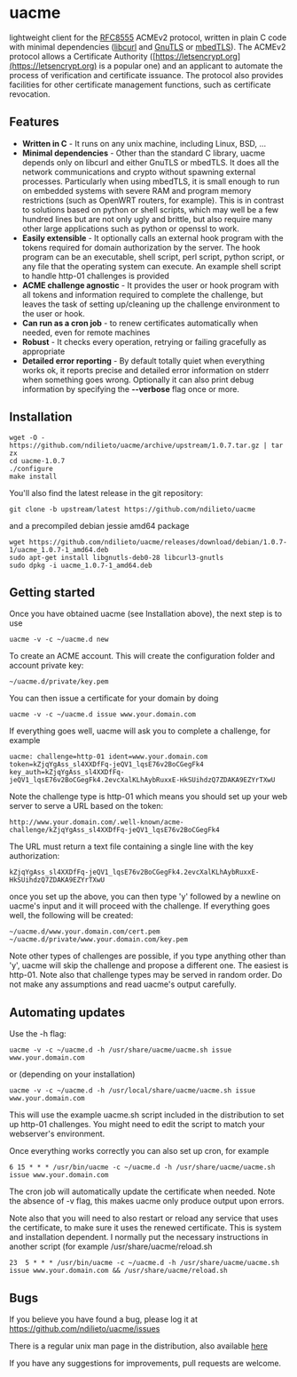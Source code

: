 # uacme
lightweight client for the [RFC8555](https://tools.ietf.org/html/rfc8555) 
ACMEv2 protocol, written in plain C code with minimal dependencies
([libcurl](https://curl.haxx.se/libcurl) and [GnuTLS](https://gnutls.org)
or [mbedTLS](https://tls.mbed.org)). The ACMEv2 protocol allows a 
Certificate Authority ([https://letsencrypt.org](https://letsencrypt.org)
is a popular one) and an applicant to automate the process of 
verification and certificate issuance. The protocol also provides 
facilities for other certificate management functions, such as
certificate revocation.

## Features
* **Written in C** - It runs on any unix machine, including Linux, BSD, ...
* **Minimal dependencies** - Other than the standard C library, uacme 
depends only on libcurl and either GnuTLS or mbedTLS. It does all the
network communications and crypto without spawning external processes.
Particularly when using mbedTLS, it is small enough to run on embedded
systems with severe RAM and program memory restrictions (such as OpenWRT
routers, for example).  This is in contrast to solutions based on python
or shell scripts, which may well be a few hundred lines but are not only
ugly and brittle, but also require many other large applications such
as python or openssl to work.
* **Easily extensible** - It optionally calls an external hook program
with the tokens required for domain authorization by the server. The 
hook program can be an executable, shell script, perl script, python 
script, or any file that the operating system can execute. An example
shell script to handle http-01 challenges is provided
* **ACME challenge agnostic** - It provides the user or hook program
with all tokens and information required to complete the challenge,
but leaves the task of setting up/cleaning up the challenge environment
to the user or hook.
* **Can run as a cron job** - to renew certificates automatically 
when needed, even for remote machines
* **Robust** - It checks every operation, retrying or failing gracefully
as appropriate
* **Detailed error reporting** - By default totally quiet when everything
works ok, it reports precise and detailed error information on stderr 
when something goes wrong. Optionally it can also print debug information
by specifying the **--verbose** flag once or more.

## Installation
```
wget -O - https://github.com/ndilieto/uacme/archive/upstream/1.0.7.tar.gz | tar zx
cd uacme-1.0.7
./configure
make install
```
You'll also find the latest release in the git repository:
```
git clone -b upstream/latest https://github.com/ndilieto/uacme
```
and a precompiled debian jessie amd64 package
```
wget https://github.com/ndilieto/uacme/releases/download/debian/1.0.7-1/uacme_1.0.7-1_amd64.deb
sudo apt-get install libgnutls-deb0-28 libcurl3-gnutls 
sudo dpkg -i uacme_1.0.7-1_amd64.deb
```

## Getting started

Once you have obtained uacme (see Installation above), the next step is to use
```
uacme -v -c ~/uacme.d new
```
To create an ACME account. This will create the configuration folder and account
private key:
```
~/uacme.d/private/key.pem
```
You can then issue a certificate for your domain by doing 
```
uacme -v -c ~/uacme.d issue www.your.domain.com
```
If everything goes well, uacme will ask you to complete a challenge, for example
```
uacme: challenge=http-01 ident=www.your.domain.com token=kZjqYgAss_sl4XXDfFq-jeQV1_lqsE76v2BoCGegFk4
key_auth=kZjqYgAss_sl4XXDfFq-jeQV1_lqsE76v2BoCGegFk4.2evcXalKLhAybRuxxE-HkSUihdzQ7ZDAKA9EZYrTXwU
```
Note the challenge type is http-01 which means you should set up your web server
to serve a URL based on the token:
```
http://www.your.domain.com/.well-known/acme-challenge/kZjqYgAss_sl4XXDfFq-jeQV1_lqsE76v2BoCGegFk4
```
The URL must return a text file containing a single line with the key authorization:
```
kZjqYgAss_sl4XXDfFq-jeQV1_lqsE76v2BoCGegFk4.2evcXalKLhAybRuxxE-HkSUihdzQ7ZDAKA9EZYrTXwU
```
once you set up the above, you can then type 'y' followed by a newline on uacme's
input and it will proceed with the challenge. If everything goes well, the following
will be created:
```
~/uacme.d/www.your.domain.com/cert.pem
~/uacme.d/private/www.your.domain.com/key.pem
```
Note other types of challenges are possible, if you type anything other than 'y',
uacme will skip the challenge and propose a different one. The easiest is http-01.
Note also that challenge types may be served in random order. Do not make any
assumptions and read uacme's output carefully.

## Automating updates
Use the -h flag:
```
uacme -v -c ~/uacme.d -h /usr/share/uacme/uacme.sh issue www.your.domain.com
```
or (depending on your installation)
```
uacme -v -c ~/uacme.d -h /usr/local/share/uacme/uacme.sh issue www.your.domain.com
```
This will use the example uacme.sh script included in the distribution to 
set up http-01 challenges. You might need to edit the script to match your
webserver's environment.

Once everything works correctly you can also set up cron, for example
```
6 15 * * * /usr/bin/uacme -c ~/uacme.d -h /usr/share/uacme/uacme.sh issue www.your.domain.com 
```
The cron job will automatically update the certificate when needed. 
Note the absence of -v flag, this makes uacme only produce output upon errors.

Note also that you will need to also restart or reload any service
that uses the certificate, to make sure it uses the renewed certificate.
This is system and installation dependent. I normally put the necessary
instructions in another script (for example /usr/share/uacme/reload.sh
```
23  5 * * * /usr/bin/uacme -c ~/uacme.d -h /usr/share/uacme/uacme.sh issue www.your.domain.com && /usr/share/uacme/reload.sh
```
## Bugs
If you believe you have found a bug, please log it at https://github.com/ndilieto/uacme/issues

There is a regular unix man page in the distribution, also available
[here](https://ndilieto.github.com/uacme)

If you have any suggestions for improvements, pull requests are welcome.
